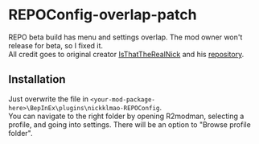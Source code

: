 # REPOConfig-overlap-patch
REPO beta build has menu and settings overlap. The mod owner won't release for beta, so I fixed it. <br />
All credit goes to original creator [IsThatTheRealNick](https://github.com/IsThatTheRealNick/) and his [repository](https://github.com/IsThatTheRealNick/REPOConfig).

## Installation
Just overwrite the file in `<your-mod-package-here>\BepInEx\plugins\nickklmao-REPOConfig`.<br />
You can navigate to the right folder by opening R2modman, selecting a profile, and going into settings. There will be an option to "Browse profile folder".
